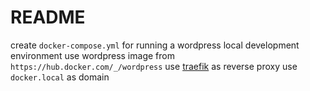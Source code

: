 # README

create `docker-compose.yml` for running a wordpress local development environment
use wordpress image from `https://hub.docker.com/_/wordpress`
use [traefik](https://hub.docker.com/_/traefik) as reverse proxy
use `docker.local` as domain